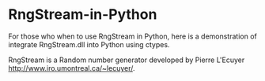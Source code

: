 # RngStream-in-Python

For those who when to use RngStream in Python,
here is a demonstration of integrate RngStream.dll into Python using ctypes.

RngStream is a Random number generator developed by Pierre L'Ecuyer http://www.iro.umontreal.ca/~lecuyer/.
